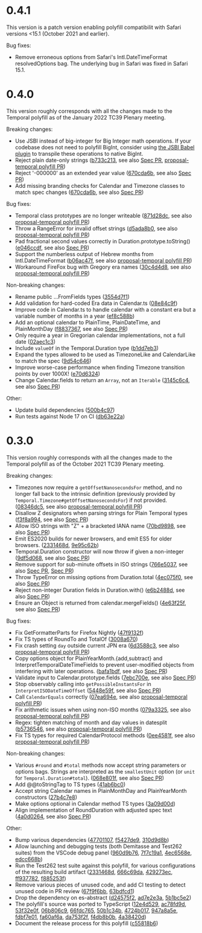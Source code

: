 # 0.4.1

This version is a patch version enabling polyfill compatibilit with Safari
versions <15.1 (October 2021 and earlier).

Bug fixes:

- Remove erroneous options from Safari's Intl.DateTimeFormat resolvedOptions
  bag. The underlying bug in Safari was fixed in Safari 15.1.

# 0.4.0

This version roughly corresponds with all the changes made to the Temporal polyfill as of the January 2022 TC39 Plenary meeting.

Breaking changes:

- Use JSBI instead of big-integer for Big Integer math operations. If your codebase does not need to polyfill BigInt, consider using [the JSBI Babel plugin](https://github.com/GoogleChromeLabs/babel-plugin-transform-jsbi-to-bigint) to transpile these operations to native BigInt.
- Reject plain date-only strings ([b733c213], see also [Spec PR](https://github.com/tc39/proposal-temporal/pull/1952), [proposal-temporal polyfill PR](https://github.com/tc39/proposal-temporal/pull/1986))
- Reject '-000000' as an extended year value ([670cda6b], see also [Spec PR](https://github.com/tc39/proposal-temporal/pull/1992))
- Add missing branding checks for Calendar and Timezone classes to match spec changes ([670cda6b], see also [Spec PR](https://github.com/tc39/proposal-temporal/pull/1995))

Bug fixes:

- Temporal class prototypes are no longer writeable ([871d28dc], see also [proposal-temporal polyfill PR](https://github.com/tc39/proposal-temporal/pull/1974))
- Throw a RangeError for invalid offset strings ([d5ada8b0], see also [proposal-temporal polyfill PR](https://github.com/tc39/proposal-temporal/pull/1976))
- Pad fractional second values correctly in Duration.prototype.toString() ([e046ccdf], see also [Spec PR](https://github.com/tc39/proposal-temporal/pull/1956))
- Support the numberless output of Hebrew months from Intl.DateTimeFormat ([b06ac47f], see also [proposal-temporal polyfill PR](https://github.com/tc39/proposal-temporal/pull/2034))
- Workaround FireFox bug with Gregory era names ([30c4d4d8], see also [proposal-temporal polyfill PR](https://github.com/tc39/proposal-temporal/pull/2033))

Non-breaking changes:

- Rename public ...FromFields types ([3554d7f1])
- Add validation for hard-coded Era data in Calendar.ts ([08e84c9f])
- Improve code in Calendar.ts to handle calendar with a constant era but a variable number of months in a year ([ef8c588b])
- Add an optional calendar to PlainTime, PlainDateTime, and PlainMonthDay ([f8837367], see also [Spec PR](https://github.com/tc39/proposal-temporal/pull/1950))
- Only require a year in Gregorian calendar implementations, not a full date ([02aec1c3])
- Include `valueOf` in the Temporal.Duration type ([b1dd7eb3])
- Expand the types allowed to be used as TimezoneLike and CalendarLike to match the spec ([9d54c646])
- Improve worse-case performance when finding Timezone transition points by over 1000X! ([e70d6324])
- Change Calendar.fields to return an `Array`, not an `Iterable` ([3145c6c4], see also [Spec PR](https://github.com/tc39/proposal-temporal/pull/2056))

Other:

- Update build dependencies ([500b4c97])
- Run tests against Node 17 on CI ([db63e22a])

# 0.3.0

This version roughly corresponds with all the changes made to the Temporal polyfill as of the October 2021 TC39 Plenary meeting.

Breaking changes:

- Timezones now require a `getOffsetNanosecondsFor` method, and no longer fall back to the intrinsic definition (previously provided by `Temporal.Timezone#getOffsetNanosecondsFor`) if not provided. ([08346dc5], see also [proposal-temporal polyfill PR](https://github.com/tc39/proposal-temporal/pull/1929))
- Disallow Z designators when parsing strings for Plain Temporal types ([f3f8a994], see also [Spec PR](https://github.com/tc39/proposal-temporal/pull/1874))
- Allow ISO strings with "Z" + a bracketed IANA name ([70bd9898], see also [Spec PR](https://github.com/tc39/proposal-temporal/pull/1749))
- Emit ES2020 builds for newer browsers, and emit ES5 for older browsers. ([2331468d], [9e95c62b])
- Temporal.Duration constructor will now throw if given a non-integer ([9df5d068], see also [Spec PR](https://github.com/tc39/proposal-temporal/pull/1872))
- Remove support for sub-minute offsets in ISO strings ([766e5037], see also [Spec PR](https://github.com/tc39/proposal-temporal/pull/1871), [Spec PR](https://github.com/tc39/proposal-temporal/pull/1862))
- Throw TypeError on missing options from Duration.total ([4ec075f0], see also [Spec PR](https://github.com/tc39/proposal-temporal/pull/1720))
- Reject non-integer Duration fields in Duration.with() ([e6b2488d], see also [Spec PR](https://github.com/tc39/proposal-temporal/pull/1735))
- Ensure an Object is returned from calendar.mergeFields() ([4e63f25f], see also [Spec PR](https://github.com/tc39/proposal-temporal/pull/1719))

Bug fixes:

- Fix GetFormatterParts for Firefox Nightly ([47f9132f])
- Fix TS types of RoundTo and TotalOf ([3008a670])
- Fix crash setting `day` outside current JPN era ([6d3588c3], see also [proposal-temporal polyfill PR](https://github.com/tc39/proposal-temporal/pull/1807))
- Copy options object for PlainYearMonth.{add,subtract} and InterpretTemporalDateTimeFields to prevent user-modified objects from interfering with later operations. ([bafa1bdf], see also [Spec PR](https://github.com/tc39/proposal-temporal/pull/1748))
- Validate input to Calendar.prototype.fields ([7ebc700e], see also [Spec PR](https://github.com/tc39/proposal-temporal/pull/1750))
- Stop observably calling into `getPossibleInstantsFor` in `InterpretISODateTimeOffset` ([5448e59f], see also [Spec PR](https://github.com/tc39/proposal-temporal/pull/1688))
- Call `CalendarEquals` correctly ([07ea694e], see also [proposal-temporal polyfill PR](https://github.com/tc39/proposal-temporal/pull/1858))
- Fix arithmetic issues when using non-ISO months ([079a3325], see also [proposal-temporal polyfill PR](https://github.com/tc39/proposal-temporal/pull/1761))
- Regex: tighten matching of month and day values in datesplit ([b5736546], see also [proposal-temporal polyfill PR](https://github.com/tc39/proposal-temporal/pull/1836))
- Fix TS types for required CalendarProtocol methods ([0ee4581f], see also [proposal-temporal polyfill PR](https://github.com/tc39/proposal-temporal/pull/1964))

Non-breaking changes:

- Various `#round` and `#total` methods now accept string parameters or options bags. Strings are interpreted as the `smallestUnit` option (or `unit` for `Temporal.Duration#total`). ([068e801f], see also [Spec PR](https://github.com/tc39/proposal-temporal/pull/1875))
- Add @@toStringTag to TS types ([41ab6bc0])
- Accept string Calendar names in PlainMonthDay and PlainYearMonth constructors ([27b4c7e8])
- Make options optional in Calendar method TS types ([3a09d00d])
- Align implementation of RoundDuration with adjusted spec text ([4a0d0264], see also [Spec PR](https://github.com/tc39/proposal-temporal/pull/1968/files))

Other:

- Bump various dependencies ([47701107], [f5427de9], [310d9d8b])
- Allow launching and debugging tests (both Demitasse and Test262 suites) from the VSCode debug panel ([960d9b76], [7f7c19a1], [4ec6568e], [edcc668b])
- Run the Test262 test suite against this polyfill, for various configurations of the resulting build artifact ([2331468d], [666c69da], [429273ec], [ff937782], [f885253f])
- Remove various pieces of unused code, and add CI testing to detect unused code in PR review ([67f9f6bb], [63bdfcd1])
- Drop the dependency on es-abstract ([d24575f2], [ad7e2e3a], [5b1bc5e2])
- The polyfill's source was ported to TypeScript ([12e4d529], [ac78fd9d], [53f32e0f], [06b806c9], [66fdc765], [50b1c34b], [4724b017], [947a8a5e], [fdbf7e01], [fa60af6a], [da753f2f], [f4db8b0b], [4a38420d])
- Document the release process for this polyfill ([c55818b6])

[b733c213]: https://github.com/js-temporal/temporal-polyfill/commit/b733c213cba462f79eb9ee3a084661ea5344d9ea
[670cda6b]: https://github.com/js-temporal/temporal-polyfill/commit/670cda6bd269db66c8ce97eb73f941b20abb92ec
[670cda6b]: https://github.com/js-temporal/temporal-polyfill/commit/670cda6bd269db66c8ce97eb73f941b20abb92ec
[871d28dc]: https://github.com/js-temporal/temporal-polyfill/commit/871d28dc16674b650bd2161e168bae4549ec2bd2
[d5ada8b0]: https://github.com/js-temporal/temporal-polyfill/commit/d5ada8b01f6ebc96cac46b6fda888ee6fc64e457
[e046ccdf]: https://github.com/js-temporal/temporal-polyfill/commit/e046ccdfd5ff4a2f048195894e279aefc64e565c
[b06ac47f]: https://github.com/js-temporal/temporal-polyfill/commit/b06ac47f2d580f7079f13b4f82a90ebce2e469bb
[30c4d4d8]: https://github.com/js-temporal/temporal-polyfill/commit/30c4d4d8584267989423cb09124ea175e08e9c04
[3554d7f1]: https://github.com/js-temporal/temporal-polyfill/commit/3554d7f119d275749507dc0943f9b0823a0a3dd2
[08e84c9f]: https://github.com/js-temporal/temporal-polyfill/commit/08e84c9f2478dc9e62bbe43737bacba762dbc9f7
[ef8c588b]: https://github.com/js-temporal/temporal-polyfill/commit/ef8c588bc54204d584ff5f3f582f9075e7e1abf7
[f8837367]: https://github.com/js-temporal/temporal-polyfill/commit/f88373671662b5d108311804c26f56df8df2f32c
[02aec1c3]: https://github.com/js-temporal/temporal-polyfill/commit/02aec1c319b9081e394232ec264d515549ed2a51
[b1dd7eb3]: https://github.com/js-temporal/temporal-polyfill/commit/b1dd7eb348d001008240102a154e94eb141f8d7d
[9d54c646]: https://github.com/js-temporal/temporal-polyfill/commit/9d54c6464b31a71b9f28d94cc8cfae60c5765067
[e70d6324]: https://github.com/js-temporal/temporal-polyfill/commit/e70d6324b876888c5b46e46523e1a3ef47a067ba
[3145c6c4]: https://github.com/js-temporal/temporal-polyfill/commit/3145c6c411a36e69985419a84d4bbf9a573383c0
[500b4c97]: https://github.com/js-temporal/temporal-polyfill/commit/500b4c97e05b225472ae61007da579a7548bfb78
[db63e22a]: https://github.com/js-temporal/temporal-polyfill/commit/db63e22a238c3546d8c1082847ae6a19c7bc9570
[08346dc5]: https://github.com/js-temporal/temporal-polyfill/commit/08346dc5bc809e7575eacde3200f9775fe19c378
[f3f8a994]: https://github.com/js-temporal/temporal-polyfill/commit/f3f8a994c05603ddf1f4ebad09f191a8e847566e
[70bd9898]: https://github.com/js-temporal/temporal-polyfill/commit/70bd98989d79da847c479b1a3ff05a6a4dc045b2
[2331468d]: https://github.com/js-temporal/temporal-polyfill/commit/2331468dc809b1abefab5d3c6d0901baf298f9fa
[9e95c62b]: https://github.com/js-temporal/temporal-polyfill/commit/9e95c62b4346f89b79a8be66a8767bf120230cf8
[9df5d068]: https://github.com/js-temporal/temporal-polyfill/commit/9df5d068165cce79cbdf5b047674e4156a3acb28
[766e5037]: https://github.com/js-temporal/temporal-polyfill/commit/766e5037a7943ed30f4e7d106bd74fb68509008e
[4ec075f0]: https://github.com/js-temporal/temporal-polyfill/commit/4ec075f0b8d3e58cc1a6632157696dc76901835a
[e6b2488d]: https://github.com/js-temporal/temporal-polyfill/commit/e6b2488d668c72e73f2d0052439bca4eca48536c
[4e63f25f]: https://github.com/js-temporal/temporal-polyfill/commit/4e63f25f4adcb3230ae18d75aca878eadff7ab91
[47f9132f]: https://github.com/js-temporal/temporal-polyfill/commit/47f9132f1c56658e40bb1f268a9ac542a897a9ca
[3008a670]: https://github.com/js-temporal/temporal-polyfill/commit/3008a670b3758abe1b2341d54da4217b251bc234
[6d3588c3]: https://github.com/js-temporal/temporal-polyfill/commit/6d3588c33fec99d18c403229cff19375a7726dea
[bafa1bdf]: https://github.com/js-temporal/temporal-polyfill/commit/bafa1bdf2dbfc28513d7e39b0c0d1c3d075d9db5
[7ebc700e]: https://github.com/js-temporal/temporal-polyfill/commit/7ebc700ea92d660f42b6397f7e400122630c2e76
[5448e59f]: https://github.com/js-temporal/temporal-polyfill/commit/5448e59f461e7a56f8d5af4eb5353b2284cbab93
[07ea694e]: https://github.com/js-temporal/temporal-polyfill/commit/07ea694e0e44bffae021b537facf80def78d94cf
[079a3325]: https://github.com/js-temporal/temporal-polyfill/commit/079a33254af4e6610b409e33a3cc7fa22d116796
[b5736546]: https://github.com/js-temporal/temporal-polyfill/commit/b5736546a193478cd4b8f491f8a7c7d9763c322a
[0ee4581f]: https://github.com/js-temporal/temporal-polyfill/commit/0ee4581f8068fdd433040b17c7a2580733c55039
[068e801f]: https://github.com/js-temporal/temporal-polyfill/commit/068e801ff507aa1176dba2283e526900cdc6d0c1
[41ab6bc0]: https://github.com/js-temporal/temporal-polyfill/commit/41ab6bc01dc66b6f20ba7bc39f681aeebb64068a
[27b4c7e8]: https://github.com/js-temporal/temporal-polyfill/commit/27b4c7e89d617434bddf9b4240c57ab732233dba
[3a09d00d]: https://github.com/js-temporal/temporal-polyfill/commit/3a09d00de02918362b1530cc4121047c9e7495bb
[4a0d0264]: https://github.com/js-temporal/temporal-polyfill/commit/4a0d02648592439840345820b80f6d6f45e773aa
[47701107]: https://github.com/js-temporal/temporal-polyfill/commit/477011079f6e69e4d6fb18127d9cb0db2ee29ea6
[f5427de9]: https://github.com/js-temporal/temporal-polyfill/commit/f5427de92d4e4f015ea1374368b6594295597af3
[310d9d8b]: https://github.com/js-temporal/temporal-polyfill/commit/310d9d8b329de46e83fb2de75b997c7d28ac65f6
[960d9b76]: https://github.com/js-temporal/temporal-polyfill/commit/960d9b76d7acb24f017eb6ad58c72cb89905f804
[7f7c19a1]: https://github.com/js-temporal/temporal-polyfill/commit/7f7c19a11fc16bdd8aed52cd9e074d06be14c1ae
[4ec6568e]: https://github.com/js-temporal/temporal-polyfill/commit/4ec6568e1dc64f219b8b9aeddc9655f2728157b5
[edcc668b]: https://github.com/js-temporal/temporal-polyfill/commit/edcc668b680321aea0ceb20f041e7831cbb3b041
[2331468d]: https://github.com/js-temporal/temporal-polyfill/commit/2331468dc809b1abefab5d3c6d0901baf298f9fa
[666c69da]: https://github.com/js-temporal/temporal-polyfill/commit/666c69dab69655940ed712ca40d1ea7b1a6f3a4c
[429273ec]: https://github.com/js-temporal/temporal-polyfill/commit/429273ec7ced0eb85bfd736d07c01e7c31d871e8
[ff937782]: https://github.com/js-temporal/temporal-polyfill/commit/ff9377829f27895ee5d31f02d2b442fea827e399
[f885253f]: https://github.com/js-temporal/temporal-polyfill/commit/f885253fdc0d16115b0a9d986a47e3fa35e50878
[67f9f6bb]: https://github.com/js-temporal/temporal-polyfill/commit/67f9f6bbb7c3252144d6267cd1cf25f53e253d56
[63bdfcd1]: https://github.com/js-temporal/temporal-polyfill/commit/63bdfcd11f62d85796761c6397369b900db35a84
[d24575f2]: https://github.com/js-temporal/temporal-polyfill/commit/d24575f21b127c7889f1fa49ce41fc2f5e100618
[ad7e2e3a]: https://github.com/js-temporal/temporal-polyfill/commit/ad7e2e3a5b7a9f136c0ef551753b7381a5d16301
[5b1bc5e2]: https://github.com/js-temporal/temporal-polyfill/commit/5b1bc5e2e8635626993a65dadfecab45125f4f96
[12e4d529]: https://github.com/js-temporal/temporal-polyfill/commit/12e4d5294ffe6c847ca0a98e752fbf25a68b973d
[ac78fd9d]: https://github.com/js-temporal/temporal-polyfill/commit/ac78fd9ddff96dd792703a4948d11196d52fbbed
[53f32e0f]: https://github.com/js-temporal/temporal-polyfill/commit/53f32e0f868d2ddcaf09643c87a09df2ed158b78
[06b806c9]: https://github.com/js-temporal/temporal-polyfill/commit/06b806c9c1831eca649d5398399f862ea539a5ed
[66fdc765]: https://github.com/js-temporal/temporal-polyfill/commit/66fdc76589578b349ae2df63d9c79972f311ff0f
[50b1c34b]: https://github.com/js-temporal/temporal-polyfill/commit/50b1c34b3f54073fe50ce56998767a3bb0f4c763
[4724b017]: https://github.com/js-temporal/temporal-polyfill/commit/4724b017f86ef8c7b51d6291594604bff24a81f3
[947a8a5e]: https://github.com/js-temporal/temporal-polyfill/commit/947a8a5e0bfbfaf534fb943d8bd46d676dd5b5e6
[fdbf7e01]: https://github.com/js-temporal/temporal-polyfill/commit/fdbf7e0167be4413b39d3ea9c1e41c5323ab97c1
[fa60af6a]: https://github.com/js-temporal/temporal-polyfill/commit/fa60af6af015dbefba11de488e7f6be707c953a7
[da753f2f]: https://github.com/js-temporal/temporal-polyfill/commit/da753f2fedd80f4894ab5d1d9522b2820eb39f56
[f4db8b0b]: https://github.com/js-temporal/temporal-polyfill/commit/f4db8b0bb47584da0ecf5ab138242836924f052f
[4a38420d]: https://github.com/js-temporal/temporal-polyfill/commit/4a38420de406f35439c937eafbdc5783cda9c2b9
[c55818b6]: https://github.com/js-temporal/temporal-polyfill/commit/c55818b6458cfd4ea0efd7259f593fc2ec8dcda9
